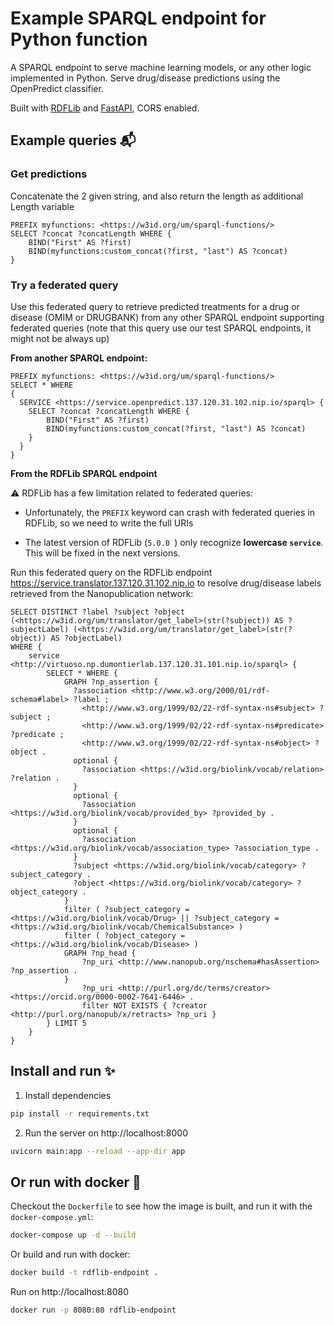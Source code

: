 # Example SPARQL endpoint for Python function

A SPARQL endpoint to serve machine learning models, or any other logic implemented in Python. Serve drug/disease predictions using the OpenPredict classifier.

Built with [RDFLib](https://github.com/RDFLib/rdflib) and [FastAPI](https://fastapi.tiangolo.com/), CORS enabled.

## Example queries 📬

### Get predictions

Concatenate the 2 given string, and also return the length as additional Length variable

```SPARQL
PREFIX myfunctions: <https://w3id.org/um/sparql-functions/>
SELECT ?concat ?concatLength WHERE {
    BIND("First" AS ?first)
    BIND(myfunctions:custom_concat(?first, "last") AS ?concat)
}
```

### Try a federated query

Use this federated query to retrieve predicted treatments for a drug or disease (OMIM or DRUGBANK) from any other SPARQL endpoint supporting federated queries (note that this query use our test SPARQL endpoints, it might not be always up)

**From another SPARQL endpoint:**

```SPARQL
PREFIX myfunctions: <https://w3id.org/um/sparql-functions/>
SELECT * WHERE
{
  SERVICE <https://service.openpredict.137.120.31.102.nip.io/sparql> {
    SELECT ?concat ?concatLength WHERE {
        BIND("First" AS ?first)
        BIND(myfunctions:custom_concat(?first, "last") AS ?concat)
    }
  }
}
```

**From the RDFLib SPARQL endpoint**

⚠️ RDFLib has a few limitation related to federated queries:

* Unfortunately, the `PREFIX` keyword can crash with federated queries in RDFLib, so we need to write the full URIs

* The latest version of RDFLib (`5.0.0 `) only recognize **lowercase `service`**. This will be fixed in the next versions.

Run this federated query on the RDFLib endpoint https://service.translator.137.120.31.102.nip.io to resolve drug/disease labels retrieved from the Nanopublication network:

```SPARQL
SELECT DISTINCT ?label ?subject ?object (<https://w3id.org/um/translator/get_label>(str(?subject)) AS ?subjectLabel) (<https://w3id.org/um/translator/get_label>(str(?object)) AS ?objectLabel)
WHERE {
  	service <http://virtuoso.np.dumontierlab.137.120.31.101.nip.io/sparql> {
        SELECT * WHERE {
            GRAPH ?np_assertion {
              ?association <http://www.w3.org/2000/01/rdf-schema#label> ?label ;
                <http://www.w3.org/1999/02/22-rdf-syntax-ns#subject> ?subject ;
                <http://www.w3.org/1999/02/22-rdf-syntax-ns#predicate> ?predicate ;
                <http://www.w3.org/1999/02/22-rdf-syntax-ns#object> ?object .
              optional {
                ?association <https://w3id.org/biolink/vocab/relation> ?relation .
              }
              optional {
                ?association <https://w3id.org/biolink/vocab/provided_by> ?provided_by .
              }
              optional {
                ?association <https://w3id.org/biolink/vocab/association_type> ?association_type .
              }
              ?subject <https://w3id.org/biolink/vocab/category> ?subject_category .
              ?object <https://w3id.org/biolink/vocab/category> ?object_category .
            }
            filter ( ?subject_category = <https://w3id.org/biolink/vocab/Drug> || ?subject_category = <https://w3id.org/biolink/vocab/ChemicalSubstance> )
            filter ( ?object_category = <https://w3id.org/biolink/vocab/Disease> )
            GRAPH ?np_head {
                ?np_uri <http://www.nanopub.org/nschema#hasAssertion> ?np_assertion .
            }
                ?np_uri <http://purl.org/dc/terms/creator> <https://orcid.org/0000-0002-7641-6446> .
            	filter NOT EXISTS { ?creator <http://purl.org/nanopub/x/retracts> ?np_uri }
        } LIMIT 5
  	}
}
```

## Install and run ✨️

1. Install dependencies

```bash
pip install -r requirements.txt
```

2. Run the server on http://localhost:8000

```bash
uvicorn main:app --reload --app-dir app
```

## Or run with docker 🐳

Checkout the `Dockerfile` to see how the image is built, and run it with the `docker-compose.yml`:

```bash
docker-compose up -d --build
```

Or build and run with docker:

```bash
docker build -t rdflib-endpoint .
```

Run on http://localhost:8080

```bash
docker run -p 8080:80 rdflib-endpoint
```


